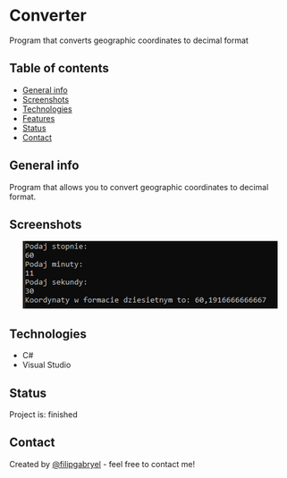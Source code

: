 # Converter
 Program that converts geographic coordinates to decimal format

## Table of contents
* [General info](#general-info)
* [Screenshots](#screenshots)
* [Technologies](#technologies)
* [Features](#features)
* [Status](#status)
* [Contact](#contact)

## General info
Program that allows you to convert geographic coordinates to decimal format.

## Screenshots
<p align="center">
  <img src="https://github.com/FilipGabryel1/Converter/blob/main/program.png">
</p>

## Technologies
* C#
* Visual Studio


## Status
Project is: finished


## Contact
Created by [@filipgabryel](https://github.com/FilipGabryel1) - feel free to contact me!
